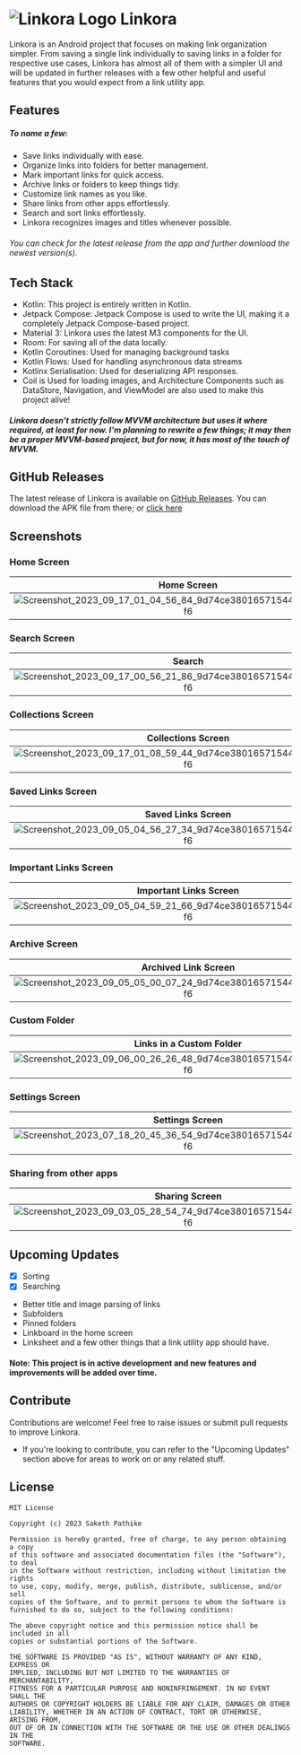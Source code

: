# ![Linkora Logo](https://github.com/sakethpathike/Linkora/blob/master/app/src/main/res/mipmap-hdpi/logo_launcher.png?raw=true) Linkora

Linkora is an Android project that focuses on making link organization simpler. From saving a single link individually to saving links in a folder for respective use cases, Linkora has almost all of them with a simpler UI and will be updated in further releases with a few other helpful and useful features that you would expect from a link utility app.

## Features

##### To name a few:

- Save links individually with ease.
- Organize links into folders for better management.
- Mark important links for quick access.
- Archive links or folders to keep things tidy.
- Customize link names as you like.
- Share links from other apps effortlessly.
- Search and sort links effortlessly.
- Linkora recognizes images and titles whenever possible.

###### You can check for the latest release from the app and further download the newest version(s).

## Tech Stack

- Kotlin: This project is entirely written in Kotlin.
- Jetpack Compose: Jetpack Compose is used to write the UI, making it a completely Jetpack Compose-based project.
- Material 3: Linkora uses the latest M3 components for the UI.
- Room: For saving all of the data locally.
- Kotlin Coroutines: Used for managing background tasks
- Kotlin Flows: Used for handling asynchronous data streams
- Kotlinx Serialisation: Used for deserializing API responses.
- Coil is Used for loading images, and Architecture Components such as DataStore, Navigation, and ViewModel are also used to make this project alive!

##### Linkora doesn't strictly follow MVVM architecture but uses it where required, at least for now. I'm planning to rewrite a few things; it may then be a proper MVVM-based project, but for now, it has most of the touch of MVVM.

## GitHub Releases
The latest release of Linkora is available on [GitHub Releases](https://github.com/sakethpathike/Linkora/releases/tag/release-v0.2.1). You can download the APK file from there; or [click here](https://github.com/sakethpathike/Linkora/releases/download/release-v0.2.1/Linkora-v0.2.1.apk)

## Screenshots

### Home Screen

| Home Screen | Home Screen | Sorting History in Home Screen |
|:-------------:|:-------------:|:-------------:|
|![Screenshot_2023_09_17_01_04_56_84_9d74ce38016571544acf7a6bc28cc5f6](https://github.com/sakethpathike/Linkora/assets/83284398/b688dbc1-42f2-475e-b3c1-9d4b9dced960)|![Screenshot_2023_09_05_04_52_27_77_9d74ce38016571544acf7a6bc28cc5f6](https://github.com/sakethpathike/Linkora/assets/83284398/5be5ce8d-61a8-4f83-a2ae-b7d645f13749)|![Screenshot_2023_09_17_00_50_06_76_9d74ce38016571544acf7a6bc28cc5f6](https://github.com/sakethpathike/Linkora/assets/83284398/8372c2d4-a8c1-4ca7-9d8d-71c3673357db)|

### Search Screen

| Search | History in Search Screen | Sorting History in Search Screen |
|:-------------:|:-------------:|:-------------:|
|![Screenshot_2023_09_17_00_56_21_86_9d74ce38016571544acf7a6bc28cc5f6](https://github.com/sakethpathike/Linkora/assets/83284398/abfd721d-afa4-4324-b3a4-3c197e6f81cb)|![Screenshot_2023_09_17_00_53_20_12_9d74ce38016571544acf7a6bc28cc5f6](https://github.com/sakethpathike/Linkora/assets/83284398/43c9c61b-bdec-4283-b691-282705e0590d)|![Screenshot_2023_09_17_00_53_41_43_9d74ce38016571544acf7a6bc28cc5f6](https://github.com/sakethpathike/Linkora/assets/83284398/45e829c7-c1a0-484d-a9cd-eb3297f60b07)|

### Collections Screen

| Collections Screen | Collections Screen | Sorting Folders in Collections Screen |
|:-------------:|:-------------:|:-------------:|
|![Screenshot_2023_09_17_01_08_59_44_9d74ce38016571544acf7a6bc28cc5f6](https://github.com/sakethpathike/Linkora/assets/83284398/9aed6c17-d837-4ab1-a56f-b0b262142e73)|![Screenshot_2023_09_05_04_55_35_37_9d74ce38016571544acf7a6bc28cc5f6](https://github.com/sakethpathike/Linkora/assets/83284398/9b1ff4d2-cc52-450b-9de8-3ae79c838242)|![Screenshot_2023_09_05_04_56_05_85_9d74ce38016571544acf7a6bc28cc5f6](https://github.com/sakethpathike/Linkora/assets/83284398/f97d91fd-54b3-4c3c-8d8c-097f2ade1396)|

### Saved Links Screen

| Saved Links Screen | Saved Links Screen (Light Theme) |  Sorting Links in Saved Links Screen |
|:-------------:|:-------------:|:-------------:|
| ![Screenshot_2023_09_05_04_56_27_34_9d74ce38016571544acf7a6bc28cc5f6](https://github.com/sakethpathike/Linkora/assets/83284398/b1bd52aa-5871-4214-ac34-5dd7b0efd70b)|![Screenshot_2023_09_05_04_57_34_08_9d74ce38016571544acf7a6bc28cc5f6](https://github.com/sakethpathike/Linkora/assets/83284398/8a0df4b6-6530-4af1-bbbb-2bdfb4c9de3e)|![Screenshot_2023_09_05_04_56_48_19_9d74ce38016571544acf7a6bc28cc5f6](https://github.com/sakethpathike/Linkora/assets/83284398/6f906fc0-88ed-4999-8b6c-60d79b396546)|

### Important Links Screen

| Important Links Screen | Sorting Links in Important Links Screen |
|:-------------:|:-------------:|
|![Screenshot_2023_09_05_04_59_21_66_9d74ce38016571544acf7a6bc28cc5f6](https://github.com/sakethpathike/Linkora/assets/83284398/219aed06-72de-48c0-b96f-6a485cc580cd)|![Screenshot_2023_09_05_04_58_21_42_9d74ce38016571544acf7a6bc28cc5f6](https://github.com/sakethpathike/Linkora/assets/83284398/fde56557-3c73-4e63-8e43-5eda796f5dd5)|

### Archive Screen

| Archived Link Screen | Archived Folder Screen |
|:-------------:|:-------------:|
|![Screenshot_2023_09_05_05_00_07_24_9d74ce38016571544acf7a6bc28cc5f6](https://github.com/sakethpathike/Linkora/assets/83284398/5d93df76-4284-438a-980b-3d4a706c7788)|![Screenshot_2023_09_05_05_01_38_72_9d74ce38016571544acf7a6bc28cc5f6](https://github.com/sakethpathike/Linkora/assets/83284398/145ab639-0853-4c15-953d-2c352515d1c3)|

### Custom Folder

| Links in a Custom Folder  | Sorting Links in a Custom Folder |
|:-------------:|:-------------:|
|![Screenshot_2023_09_06_00_26_26_48_9d74ce38016571544acf7a6bc28cc5f6](https://github.com/sakethpathike/Linkora/assets/83284398/4b5057bb-191e-47c7-ba3a-db20a6302dd6)|![Screenshot_2023_09_06_00_26_42_72_9d74ce38016571544acf7a6bc28cc5f6](https://github.com/sakethpathike/Linkora/assets/83284398/28feb961-693f-4c9e-aa6c-d495469455d5)|

### Settings Screen

| Settings Screen | Settings Screen |
|:-------------:|:-------------:|
|![Screenshot_2023_07_18_20_45_36_54_9d74ce38016571544acf7a6bc28cc5f6](https://github.com/sakethpathike/Linkora/assets/83284398/7f4b2bd1-703c-4ad7-93a3-7520f138841c)|![Screenshot_2023_09_17_00_57_42_11_9d74ce38016571544acf7a6bc28cc5f6](https://github.com/sakethpathike/Linkora/assets/83284398/56dcd081-cd93-4177-bedc-c3912b88a8c9)|

### Sharing from other apps

| Sharing Screen | Sharing Screen |
|:-------------:|:-------------:|
|![Screenshot_2023_09_03_05_28_54_74_9d74ce38016571544acf7a6bc28cc5f6](https://github.com/sakethpathike/Linkora/assets/83284398/d2d2b7a6-a438-4249-8532-bc226e11f34e)|![Screenshot_2023_09_03_05_30_03_73_9d74ce38016571544acf7a6bc28cc5f6](https://github.com/sakethpathike/Linkora/assets/83284398/a2cc8933-f3ec-4faf-889f-1d689ee966ce)|

## Upcoming Updates
- [x] Sorting
- [x] Searching
- Better title and image parsing of links
- Subfolders
- Pinned folders
- Linkboard in the home screen
- Linksheet and a few other things that a link utility app should have.

#### Note: This project is in active development and new features and improvements will be added over time.

## Contribute

Contributions are welcome! Feel free to raise issues or submit pull requests to improve Linkora.

- If you're looking to contribute, you can refer to the "Upcoming Updates" section above for areas to work on or any related stuff.

## License

```
MIT License

Copyright (c) 2023 Saketh Pathike

Permission is hereby granted, free of charge, to any person obtaining a copy
of this software and associated documentation files (the "Software"), to deal
in the Software without restriction, including without limitation the rights
to use, copy, modify, merge, publish, distribute, sublicense, and/or sell
copies of the Software, and to permit persons to whom the Software is
furnished to do so, subject to the following conditions:

The above copyright notice and this permission notice shall be included in all
copies or substantial portions of the Software.

THE SOFTWARE IS PROVIDED "AS IS", WITHOUT WARRANTY OF ANY KIND, EXPRESS OR
IMPLIED, INCLUDING BUT NOT LIMITED TO THE WARRANTIES OF MERCHANTABILITY,
FITNESS FOR A PARTICULAR PURPOSE AND NONINFRINGEMENT. IN NO EVENT SHALL THE
AUTHORS OR COPYRIGHT HOLDERS BE LIABLE FOR ANY CLAIM, DAMAGES OR OTHER
LIABILITY, WHETHER IN AN ACTION OF CONTRACT, TORT OR OTHERWISE, ARISING FROM,
OUT OF OR IN CONNECTION WITH THE SOFTWARE OR THE USE OR OTHER DEALINGS IN THE
SOFTWARE.
```